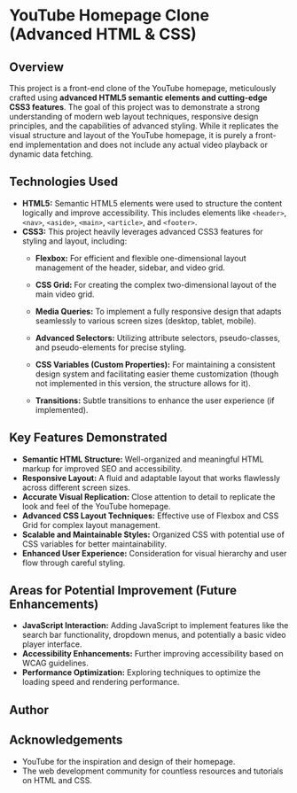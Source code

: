 # YouTube Homepage Clone (Advanced HTML & CSS)

## Overview

This project is a front-end clone of the YouTube homepage, meticulously crafted using **advanced HTML5 semantic elements and cutting-edge CSS3 features**. 
The goal of this project was to demonstrate a strong understanding of modern web layout techniques, responsive design principles, and the capabilities of advanced styling. 
While it replicates the visual structure and layout of the YouTube homepage, it is purely a front-end implementation and does not include any actual video playback or dynamic data fetching.

## Technologies Used

* **HTML5:** Semantic HTML5 elements were used to structure the content logically and improve accessibility. This includes elements like `<header>`, `<nav>`, `<aside>`, `<main>`, `<article>`, and `<footer>`.
* **CSS3:** This project heavily leverages advanced CSS3 features for styling and layout, including:
    * **Flexbox:** For efficient and flexible one-dimensional layout management of the header, sidebar, and video grid.
    * **CSS Grid:** For creating the complex two-dimensional layout of the main video grid.
    * **Media Queries:** To implement a fully responsive design that adapts seamlessly to various screen sizes (desktop, tablet, mobile).
    * **Advanced Selectors:** Utilizing attribute selectors, pseudo-classes, and pseudo-elements for precise styling.
    * **CSS Variables (Custom Properties):** For maintaining a consistent design system and facilitating easier theme customization (though not implemented in this version, the structure allows for it).
    
    * **Transitions:** Subtle transitions to enhance the user experience (if implemented).

## Key Features Demonstrated

* **Semantic HTML Structure:** Well-organized and meaningful HTML markup for improved SEO and accessibility.
* **Responsive Layout:** A fluid and adaptable layout that works flawlessly across different screen sizes.
* **Accurate Visual Replication:** Close attention to detail to replicate the look and feel of the YouTube homepage.
* **Advanced CSS Layout Techniques:** Effective use of Flexbox and CSS Grid for complex layout management.
* **Scalable and Maintainable Styles:** Organized CSS with potential use of CSS variables for better maintainability.
* **Enhanced User Experience:** Consideration for visual hierarchy and user flow through careful styling.


## Areas for Potential Improvement (Future Enhancements)

* **JavaScript Interaction:** Adding JavaScript to implement features like the search bar functionality, dropdown menus, and potentially a basic video player interface.
* **Accessibility Enhancements:** Further improving accessibility based on WCAG guidelines.
* **Performance Optimization:** Exploring techniques to optimize the loading speed and rendering performance.

## Author


## Acknowledgements

* YouTube for the inspiration and design of their homepage.
* The web development community for countless resources and tutorials on HTML and CSS.
